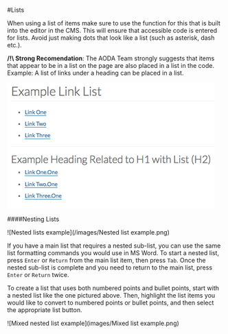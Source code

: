 #Lists

When using a list of items make sure to use the function for this that is built into the editor in the CMS. This will ensure that accessible code is entered for lists. Avoid just making dots that
look like a list (such as asterisk, dash etc.).

**/!\ Strong Recomendation**: The AODA Team strongly suggests that items that appear to be in a list on the page are also placed in a list in the code. Example: A list of links under a heading can be placed in a list.

![Example of Link List](images/linkListExample.png)

####Nesting Lists

![Nested lists example](/images/Nested list example.png)

If you have a main list that requires a nested sub-list, you can use the same list formatting commands you would use in MS Word. To start a nested list, press `Enter` or `Return` from the main list item, then press `Tab`. Once the nested sub-list is complete and you need to return to the main list, press `Enter` or `Return` twice.

To create a list that uses both numbered points and bullet points, start with a nested list like the one pictured above. Then, highlight the list items you would like to convert to numbered points or bullet points, and then select the appropriate list button.

![Mixed nested list example](images/Mixed list example.png)
